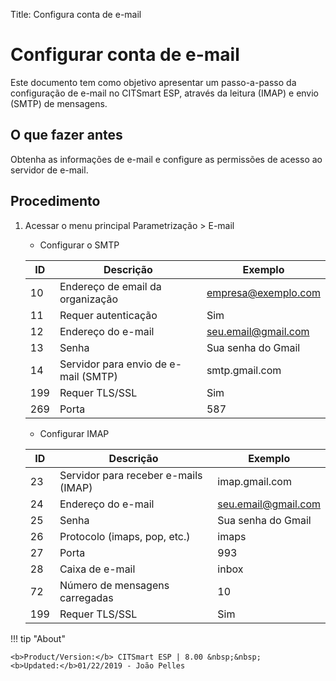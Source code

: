 Title: Configura conta de e-mail

# Configurar conta de e-mail

Este documento tem como objetivo apresentar um passo-a-passo da configuração de e-mail no CITSmart ESP, através da leitura (IMAP) e envio (SMTP) de mensagens.

## O que fazer antes

Obtenha as informações de e-mail e configure as permissões de acesso ao servidor de e-mail.

## Procedimento

1. Acessar o menu principal Parametrização > E-mail

    - Configurar o SMTP

    |ID |Descrição | Exemplo |
    |---|----------|---------|
    |10 | Endereço de email da organização	| empresa@exemplo.com |
    |11 | Requer autenticação | Sim |
    |12 | Endereço do e-mail | seu.email@gmail.com |
    |13 | Senha | Sua senha do Gmail |
    |14 | Servidor para envio de e-mail (SMTP) | smtp.gmail.com |
    |199| Requer TLS/SSL | Sim |
    |269| Porta| 587 |


    - Configurar IMAP

    |ID | Descrição | Exemplo |
    |---|-----------|---------|
    |23 | Servidor para receber e-mails (IMAP) | imap.gmail.com |
    |24 | Endereço do e-mail | seu.email@gmail.com |
    |25 | Senha | Sua senha do Gmail |
    |26 | Protocolo (imaps, pop, etc.) | imaps |
    |27 | Porta | 993 |
    |28 | Caixa de e-mail | inbox |
    |72 | Número de mensagens carregadas | 10 |
    |199| Requer TLS/SSL | Sim |

	
!!! tip "About"

    <b>Product/Version:</b> CITSmart ESP | 8.00 &nbsp;&nbsp;
    <b>Updated:</b>01/22/2019 - João Pelles  
	
